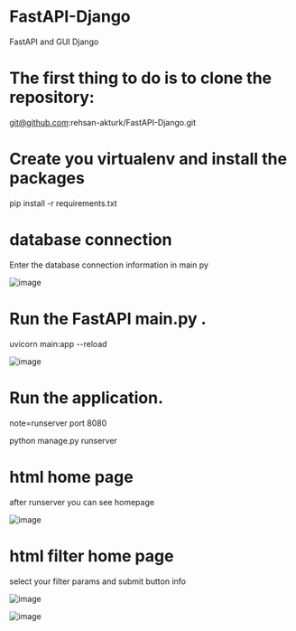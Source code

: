 # FastAPI-Django
FastAPI and  GUI Django 



# The first thing to do is to clone the repository:
git@github.com:rehsan-akturk/FastAPI-Django.git

# Create you virtualenv and install the packages
pip install -r requirements.txt


# database connection
Enter the database connection information in main py 

![image](https://user-images.githubusercontent.com/63419567/190595282-d5109a4d-68e1-4a72-ac1e-a0c0620d7d40.png)



# Run the FastAPI main.py .

uvicorn main:app --reload

![image](https://user-images.githubusercontent.com/63419567/190595415-804a5137-b16d-4514-a28b-f36e53e33760.png)



# Run the application.

note=runserver port 8080

python manage.py runserver



# html home page
after runserver you can see homepage

![image](https://user-images.githubusercontent.com/63419567/190595941-821c8d4a-d41e-4080-ba37-9cd42c33e81b.png)





# html filter home page

select your filter params and submit  button info

![image](https://user-images.githubusercontent.com/63419567/190595630-b2f4aeef-58d4-41e8-9e74-5c47edc8764a.png)

![image](https://user-images.githubusercontent.com/63419567/190596521-28bed2c1-3358-45f7-9b91-241f198c2717.png)






